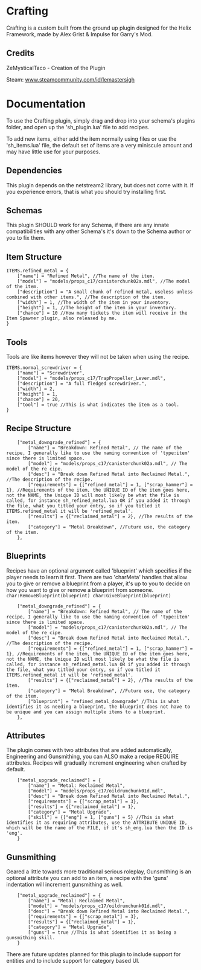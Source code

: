 # Crafting
Crafting is a custom built from the ground up plugin designed for the Helix Framework, made by Alex Grist & Impulse for Garry's Mod.

## Credits
ZeMysticalTaco - Creation of the Plugin

Steam: www.steamcommunity.com/id/lemastersigh

# Documentation
To use the Crafting plugin, simply drag and drop into your schema's plugins folder, and open up the 'sh_plugin.lua' file to add recipes.

To add new items, either add the item normally using files or use the 'sh_items.lua' file, the default set of items are a very miniscule amount and may have little use for your purposes.

## Dependencies
This plugin depends on the netstream2 library, but does not come with it. If you experience errors, that is what you should try installing first.

## Schemas
This plugin SHOULD work for any Schema, if there are any innate compatibilities with any other Schema's it's down to the Schema author or you to fix them.

## Item Structure
```
ITEMS.refined_metal = {
	["name"] = "Refined Metal", //The name of the item.
	["model"] = "models/props_c17/canisterchunk02a.mdl", //The model of the item.
	["description"] = "A small chunk of refined metal, useless unless combined with other items.", //The description of the item.
	["width"] = 1, //The width of the item in your inventory.
	["height"] = 1, //The height of the item in your inventory.
	["chance"] = 10 //How many tickets the item will receive in the Item Spawner plugin, also released by me.
}
```

## Tools
Tools are like items however they will not be taken when using the recipe.
```
ITEMS.normal_screwdriver = {
	["name"] = "Screwdriver",
	["model"] = "models/props_c17/TrapPropeller_Lever.mdl",
	["description"] = "A full fledged screwdriver.",
	["width"] = 2,
	["height"] = 1,
	["chance"] = 20,
	["tool"] = true //This is what indicates the item as a tool.
}
```

## Recipe Structure
```
	["metal_downgrade_refined"] = {
		["name"] = "Breakdown: Refined Metal", // The name of the recipe, I generally like to use the naming convention of 'type:item' since there is limited space.
		["model"] = "models/props_c17/canisterchunk02a.mdl", // The model of the re cipe.
		["desc"] = "Break down Refined Metal into Reclaimed Metal.", //The description of the recipe.
		["requirements"] = {["refined_metal"] = 1, ["scrap_hammer"] = 1}, //Requirements of the item, the UNIQUE ID of the item goes here, not the NAME, the Unique ID will most likely be what the file is called, for instance sh_refined_metal.lua OR if you added it through the file, what you titled your entry, so if you titled it ITEMS.refined_metal it will be 'refined_metal'.
		["results"] = {["reclaimed_metal"] = 2}, //The results of the item.
		["category"] = "Metal Breakdown", //Future use, the category of the item.
	},
```

## Blueprints
Recipes have an optional argument called 'blueprint' which specifies if the player needs to learn it first. There are two 'charMeta' handles that allow you to give or remove a blueprint from a player, it's up to you to decide on how you want to give or remove a blueprint from someone.
	```char:RemoveBlueprint(blueprint)
	char:GiveBlueprint(blueprint)```

```
	["metal_downgrade_refined"] = {
		["name"] = "Breakdown: Refined Metal", // The name of the recipe, I generally like to use the naming convention of 'type:item' since there is limited space.
		["model"] = "models/props_c17/canisterchunk02a.mdl", // The model of the re cipe.
		["desc"] = "Break down Refined Metal into Reclaimed Metal.", //The description of the recipe.
		["requirements"] = {["refined_metal"] = 1, ["scrap_hammer"] = 1}, //Requirements of the item, the UNIQUE ID of the item goes here, not the NAME, the Unique ID will most likely be what the file is called, for instance sh_refined_metal.lua OR if you added it through the file, what you titled your entry, so if you titled it ITEMS.refined_metal it will be 'refined_metal'.
		["results"] = {["reclaimed_metal"] = 2}, //The results of the item.
		["category"] = "Metal Breakdown", //Future use, the category of the item.
		["blueprint"] = "refined_metal_downgrade" //This is what identifies it as needing a blueprint, the blueprint does not have to be unique and you can assign multiple items to a blueprint.
	},
```
## Attributes
The plugin comes with two attributes that are added automatically, Engineering and Gunsmithing, you can ALSO make a recipe REQUIRE attributes. Recipes will gradually increment engineering when crafted by default.

```
	["metal_upgrade_reclaimed"] = {
		["name"] = "Metal: Reclaimed Metal",
		["model"] = "models/props_c17/oildrumchunk01d.mdl",
		["desc"] = "Break down Refined Metal into Reclaimed Metal.",
		["requirements"] = {["scrap_metal"] = 3},
		["results"] = {["reclaimed_metal"] = 1},
		["category"] = "Metal Upgrade",
		["skill"] = {["eng"] = 1, ["guns"] = 5} //This is what identifies it as requiring attributes, use the ATTRIBUTE UNIQUE ID, which will be the name of the FILE, if it's sh_eng.lua then the ID is 'eng'.
	}
```

## Gunsmithing
Geared a little towards more traditional serious roleplay, Gunsmithing is an optional attribute you can add to an item, a recipe with the 'guns' indentation will increment gunsmithing as well.
```
	["metal_upgrade_reclaimed"] = {
		["name"] = "Metal: Reclaimed Metal",
		["model"] = "models/props_c17/oildrumchunk01d.mdl",
		["desc"] = "Break down Refined Metal into Reclaimed Metal.",
		["requirements"] = {["scrap_metal"] = 3},
		["results"] = {["reclaimed_metal"] = 1},
		["category"] = "Metal Upgrade",
		["guns"] = true //This is what identifies it as being a gunsmithing skill.
	}
```

There are future updates planned for this plugin to include support for entities and to include support for category based UI.